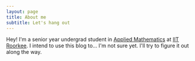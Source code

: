 ```yaml
---
layout: page
title: About me
subtitle: Let's hang out
---
```

Hey! I'm a senior year undergrad student in [Applied Mathematics](https://www.iitr.ac.in/departments/MA/pages/index.html) at [IIT Roorkee](https://iitr.ac.in). I intend to use this blog to... I'm not sure yet. I'll try to figure it out along the way.